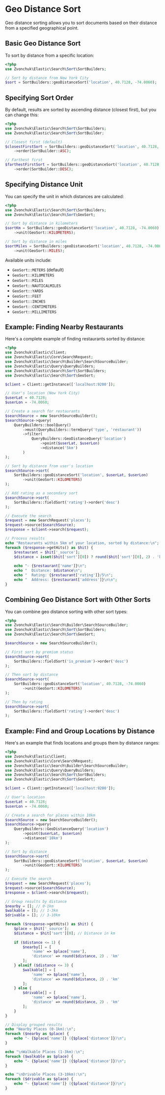 # Geo Distance Sort

Geo distance sorting allows you to sort documents based on their distance from a specified geographical point.

## Basic Geo Distance Sort

To sort by distance from a specific location:

```php
<?php
use Zvonchuk\Elastic\Search\Sort\SortBuilders;

// Sort by distance from New York City
$sort = SortBuilders::geoDistanceSort('location', 40.7128, -74.0060);
```

## Specifying Sort Order

By default, results are sorted by ascending distance (closest first), but you can change this:

```php
<?php
use Zvonchuk\Elastic\Search\Sort\SortBuilders;
use Zvonchuk\Elastic\Search\Sort\SortBuilder;

// Closest first (default)
$closestFirstSort = SortBuilders::geoDistanceSort('location', 40.7128, -74.0060)
    ->order(SortBuilder::ASC);

// Farthest first
$farthestFirstSort = SortBuilders::geoDistanceSort('location', 40.7128, -74.0060)
    ->order(SortBuilder::DESC);
```

## Specifying Distance Unit

You can specify the unit in which distances are calculated:

```php
<?php
use Zvonchuk\Elastic\Search\Sort\SortBuilders;
use Zvonchuk\Elastic\Search\Sort\GeoSort;

// Sort by distance in kilometers
$sortKm = SortBuilders::geoDistanceSort('location', 40.7128, -74.0060)
    ->unit(GeoSort::KILOMETERS);

// Sort by distance in miles
$sortMiles = SortBuilders::geoDistanceSort('location', 40.7128, -74.0060)
    ->unit(GeoSort::MILES);
```

Available units include:
- `GeoSort::METERS` (default)
- `GeoSort::KILOMETERS`
- `GeoSort::MILES`
- `GeoSort::NAUTICALMILES`
- `GeoSort::YARDS`
- `GeoSort::FEET`
- `GeoSort::INCHES`
- `GeoSort::CENTIMETERS`
- `GeoSort::MILLIMETERS`

## Example: Finding Nearby Restaurants

Here's a complete example of finding restaurants sorted by distance:

```php
<?php
use Zvonchuk\Elastic\Client;
use Zvonchuk\Elastic\Core\SearchRequest;
use Zvonchuk\Elastic\Search\Builder\SearchSourceBuilder;
use Zvonchuk\Elastic\Query\QueryBuilders;
use Zvonchuk\Elastic\Search\Sort\SortBuilders;
use Zvonchuk\Elastic\Search\Sort\GeoSort;

$client = Client::getInstance(['localhost:9200']);

// User's location (New York City)
$userLat = 40.7128;
$userLon = -74.0060;

// Create a search for restaurants
$searchSource = new SearchSourceBuilder();
$searchSource->query(
    QueryBuilders::boolQuery()
        ->must(QueryBuilders::termQuery('type', 'restaurant'))
        ->filter(
            QueryBuilders::GeoDistanceQuery('location')
                ->point($userLat, $userLon)
                ->distance('5km')
        )
);

// Sort by distance from user's location
$searchSource->sort(
    SortBuilders::geoDistanceSort('location', $userLat, $userLon)
        ->unit(GeoSort::KILOMETERS)
);

// Add rating as a secondary sort
$searchSource->sort(
    SortBuilders::fieldSort('rating')->order('desc')
);

// Execute the search
$request = new SearchRequest('places');
$request->source($searchSource);
$response = $client->search($request);

// Process results
echo "Restaurants within 5km of your location, sorted by distance:\n";
foreach ($response->getHits() as $hit) {
    $restaurant = $hit['_source'];
    $distance = isset($hit['sort'][0]) ? round($hit['sort'][0], 2) . 'km' : 'unknown';
    
    echo "- {$restaurant['name']}\n";
    echo "  Distance: $distance\n";
    echo "  Rating: {$restaurant['rating']}/5\n";
    echo "  Address: {$restaurant['address']}\n\n";
}
```

## Combining Geo Distance Sort with Other Sorts

You can combine geo distance sorting with other sort types:

```php
<?php
use Zvonchuk\Elastic\Search\Builder\SearchSourceBuilder;
use Zvonchuk\Elastic\Search\Sort\SortBuilders;
use Zvonchuk\Elastic\Search\Sort\GeoSort;

$searchSource = new SearchSourceBuilder();

// First sort by premium status
$searchSource->sort(
    SortBuilders::fieldSort('is_premium')->order('desc')
);

// Then sort by distance
$searchSource->sort(
    SortBuilders::geoDistanceSort('location', 40.7128, -74.0060)
        ->unit(GeoSort::KILOMETERS)
);

// Then by rating
$searchSource->sort(
    SortBuilders::fieldSort('rating')->order('desc')
);
```

## Example: Find and Group Locations by Distance

Here's an example that finds locations and groups them by distance ranges:

```php
<?php
use Zvonchuk\Elastic\Client;
use Zvonchuk\Elastic\Core\SearchRequest;
use Zvonchuk\Elastic\Search\Builder\SearchSourceBuilder;
use Zvonchuk\Elastic\Query\QueryBuilders;
use Zvonchuk\Elastic\Search\Sort\SortBuilders;
use Zvonchuk\Elastic\Search\Sort\GeoSort;

$client = Client::getInstance(['localhost:9200']);

// User's location
$userLat = 40.7128;
$userLon = -74.0060;

// Create a search for places within 10km
$searchSource = new SearchSourceBuilder();
$searchSource->query(
    QueryBuilders::GeoDistanceQuery('location')
        ->point($userLat, $userLon)
        ->distance('10km')
);

// Sort by distance
$searchSource->sort(
    SortBuilders::geoDistanceSort('location', $userLat, $userLon)
        ->unit(GeoSort::KILOMETERS)
);

// Execute the search
$request = new SearchRequest('places');
$request->source($searchSource);
$response = $client->search($request);

// Group results by distance
$nearby = []; // 0-1km
$walkable = []; // 1-3km
$drivable = []; // 3-10km

foreach ($response->getHits() as $hit) {
    $place = $hit['_source'];
    $distance = $hit['sort'][0]; // Distance in km
    
    if ($distance <= 1) {
        $nearby[] = [
            'name' => $place['name'],
            'distance' => round($distance, 2) . 'km'
        ];
    } elseif ($distance <= 3) {
        $walkable[] = [
            'name' => $place['name'],
            'distance' => round($distance, 2) . 'km'
        ];
    } else {
        $drivable[] = [
            'name' => $place['name'],
            'distance' => round($distance, 2) . 'km'
        ];
    }
}

// Display grouped results
echo "Nearby Places (0-1km):\n";
foreach ($nearby as $place) {
    echo "- {$place['name']} ({$place['distance']})\n";
}

echo "\nWalkable Places (1-3km):\n";
foreach ($walkable as $place) {
    echo "- {$place['name']} ({$place['distance']})\n";
}

echo "\nDrivable Places (3-10km):\n";
foreach ($drivable as $place) {
    echo "- {$place['name']} ({$place['distance']})\n";
}
```
